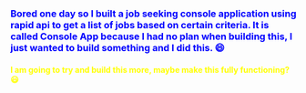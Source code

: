 <h3 style="color:blue; ">
  Bored one day so I built a job seeking console application using rapid api to get a list of jobs based on certain criteria. It is called Console App because I had no plan when building this, I just wanted to build something and I did this. 😄
</h3>
<h4 style="color:yellow;">
  I am going to try and build this more, maybe make this fully functioning? 😃
</h4>
